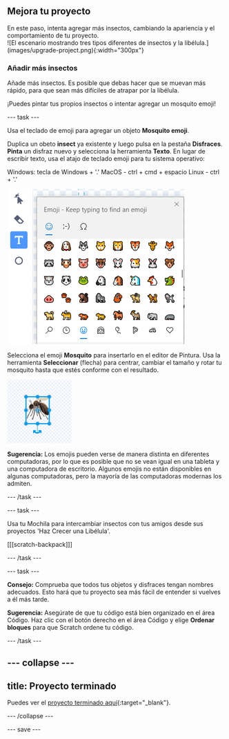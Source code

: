 ## Mejora tu proyecto

<div style="display: flex; flex-wrap: wrap">
<div style="flex-basis: 200px; flex-grow: 1; margin-right: 15px;">
En este paso, intenta agregar más insectos, cambiando la apariencia y el comportamiento de tu proyecto.
</div>
<div>
![El escenario mostrando tres tipos diferentes de insectos y la libélula.](images/upgrade-project.png){:width="300px"}
</div>
</div>

### Añadir más insectos

Añade más insectos. Es posible que debas hacer que se muevan más rápido, para que sean más difíciles de atrapar por la libélula.

¡Puedes pintar tus propios insectos o intentar agregar un mosquito emoji!

--- task ---

Usa el teclado de emoji para agregar un objeto **Mosquito emoji**.

Duplica un obeto **insect** ya existente y luego pulsa en la pestaña **Disfraces**. **Pinta** un disfraz nuevo y selecciona la herramienta **Texto**. En lugar de escribir texto, usa el atajo de teclado emoji para tu sistema operativo:

Windows: tecla de Windows + '.' 
MacOS - ctrl + cmd + espacio 
Linux - ctrl + '.'

![El teclado emoji emergente con la categoría 'animales y naturaleza' seleccionada.](images/emoji-keyboard.png)

Selecciona el emoji **Mosquito** para insertarlo en el editor de Pintura. Usa la herramienta **Seleccionar** (flecha) para centrar, cambiar el tamaño y rotar tu mosquito hasta que estés conforme con el resultado.

![El emoji de mosquito en el editor de pintura.](images/emoji-mosquito.png)

**Sugerencia:** Los emojis pueden verse de manera distinta en diferentes computadoras, por lo que es posible que no se vean igual en una tableta y una computadora de escritorio. Algunos emojis no están disponibles en algunas computadoras, pero la mayoría de las computadoras modernas los admiten.

--- /task ---

--- task ---

Usa tu Mochila para intercambiar insectos con tus amigos desde sus proyectos 'Haz Crecer una Libélula'.

[[[scratch-backpack]]]

--- /task ---

--- task ---

**Consejo:** Comprueba que todos tus objetos y disfraces tengan nombres adecuados. Esto hará que tu proyecto sea más fácil de entender si vuelves a él más tarde.

**Sugerencia:** Asegúrate de que tu código está bien organizado en el área Código. Haz clic con el botón derecho en el área Código y elige **Ordenar bloques** para que Scratch ordene tu código.

--- /task ---

--- collapse ---
---
title: Proyecto terminado
---

Puedes ver el [proyecto terminado aquí](https://scratch.mit.edu/projects/657499513/){:target="_blank"}.

--- /collapse ---

--- save ---
